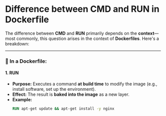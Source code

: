 # Difference between CMD and RUN in Dockerfile

The difference between **CMD** and **RUN** primarily depends on the **context**—most commonly, this question arises in the context of **Dockerfiles**. Here's a breakdown:

---

### 🐳 In a Dockerfile:

#### **1. RUN**
- **Purpose:** Executes a command **at build time** to modify the image (e.g., install software, set up the environment).
- **Effect:** The result is **baked into the image** as a new layer.
- **Example:**
  ```dockerfile
  RUN apt-get update && apt-get install -y nginx
